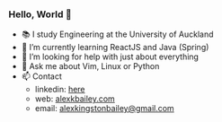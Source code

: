 ### Hello, World 👋

- 📚 I study Engineering at the University of Auckland 
- 🌱 I’m currently learning ReactJS and Java (Spring)
- 🤔 I’m looking for help with just about everything
- 💬 Ask me about Vim, Linux or Python
- 📫 Contact 
  - linkedin: [here](https://www.linkedin.com/in/alexander-bailey-0100201b1/)
  - web: [alexkbailey.com](http://www.alexkbailey.com)
  - email: [alexkingstonbailey@gmail.com](sendto:alexkingstonbailey@gmail.com)
